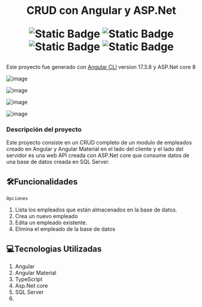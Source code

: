
<div align="center">
   <h1 align="center">CRUD con Angular y ASP.Net
   <br />

  ![Static Badge](https://img.shields.io/badge/Angular-Black?style=flat&logo=angular&color=black)
  ![Static Badge](https://img.shields.io/badge/TypeScript-Black?style=flat&logo=typescript&color=white)
  ![Static Badge](https://img.shields.io/badge/C%23-purple?logo=.net)
  ![Static Badge](https://img.shields.io/badge/SQL--Server-black)
      
   </h1>
</div>



Este proyecto fue generado con [Angular CLI](https://github.com/angular/angular-cli) version 17.3.8 y ASP.Net core 8

![image](https://github.com/user-attachments/assets/a3e6193c-3a7d-42fa-a17a-b3cdf9d2145f)

![image](https://github.com/user-attachments/assets/7f3685aa-5d48-4edd-b44a-e8e54a81a9d6)

![image](https://github.com/user-attachments/assets/175f3f7d-2a0e-4e1e-8704-f5197f6c2ff8)


![image](https://github.com/user-attachments/assets/06116179-5651-47f7-ba23-658cded92d56)

<h3>Descripción del proyecto</h3>
Este proyecto consiste en un CRUD completo de un modulo de empleados creado en Angular y Angular Material en el lado del cliente y el lado del servidor es una web API creada con ASP.Net core que consume datos de una base de datos creada en SQL Server. 

## :hammer_and_wrench:Funcionalidades

`Opciones`
1. Lista los empleados que están almacenados en la base de datos.
2. Crea un nuevo empleado
3. Edita un empleado existente.
4. Elimina el empleado de la base de datos

## :computer:Tecnologias Utilizadas
1. Angular
2. Angular Material
3. TypeScript
4. Asp.Net core
5. SQL Server
6. 
